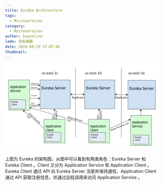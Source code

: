 ```yaml
---
title: Eureka Architecture
tags:
  - Microservices
category:
  - Microservices
author: bsyonline
lede: 没有摘要
date: 2018-08-29 17:07:02
thumbnail:
---
```


![mark](https://raw.githubusercontent.com/bsyonline/pic/master/20180829/210836060.png)

上图为 Eureka 的架构图，从图中可以看到有两类角色：Eureka Server 和 Eureka Client 。Client 又分为 Application Service 和 Application Client 。Eureka Client 通过 API 向 Eureka Server 注册并保持通信，Application Client 通过 API 获取注册信息，并通过远程调用来访问 Application Service 。 